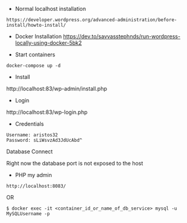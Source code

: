 - Normal localhost installation
```
https://developer.wordpress.org/advanced-administration/before-install/howto-install/
```

- Docker Installation
https://dev.to/savvasstephnds/run-wordpress-locally-using-docker-5bk2

- Start containers
```
docker-compose up -d
```
- Install

http://localhost:83/wp-admin/install.php

- Login

http://localhost:83/wp-login.php

- Credentials
```
Username: aristos32
Password: sLiWsvzAd3JdUcAbd^
```



Database Connect

Right now the database port is not exposed to the host
- PHP my admin
```
http://localhost:8083/
```
OR
```
$ docker exec -it <container_id_or_name_of_db_service> mysql -u MySQLUsername -p

```
